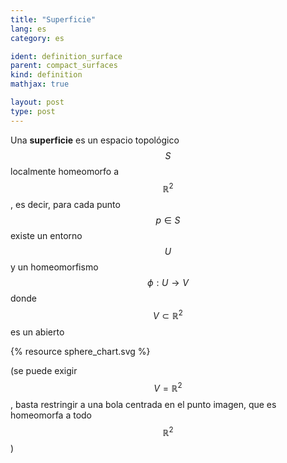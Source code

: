 ```yaml
---
title: "Superficie"
lang: es
category: es

ident: definition_surface
parent: compact_surfaces
kind: definition
mathjax: true

layout: post
type: post
---
```


Una **superficie** es un espacio topológico $$S$$ localmente homeomorfo a $$\mathbb{R}^2$$, es decir, para cada punto $$p\in S$$ existe un entorno $$U$$ y un homeomorfismo $$\phi:U\longrightarrow V$$ donde $$V\subset\mathbb{R}^2$$ es un abierto 

{% resource sphere_chart.svg %}

(se puede exigir $$V=\mathbb{R}^2$$, basta restringir a una bola centrada en el punto imagen, que es homeomorfa a todo $$\mathbb{R}^2$$)
